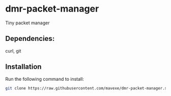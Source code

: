 # dmr-packet-manager
Tiny packet manager 

## Dependencies:
curl, git

## Installation

Run the following command to install:

```bash
git clone https://raw.githubusercontent.com/mavexe/dmr-packet-manager.sh | bash
